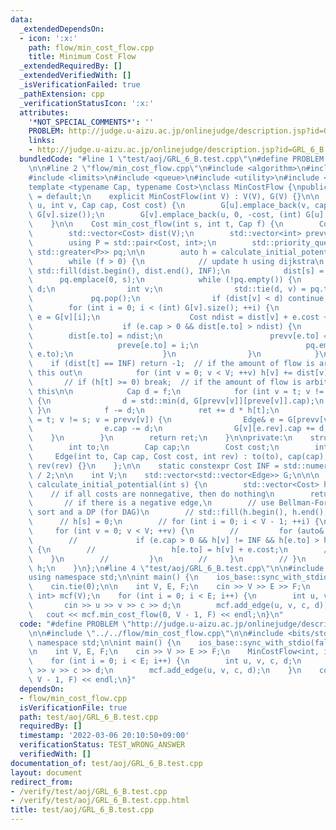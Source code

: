 ```yaml
---
data:
  _extendedDependsOn:
  - icon: ':x:'
    path: flow/min_cost_flow.cpp
    title: Minimum Cost Flow
  _extendedRequiredBy: []
  _extendedVerifiedWith: []
  _isVerificationFailed: true
  _pathExtension: cpp
  _verificationStatusIcon: ':x:'
  attributes:
    '*NOT_SPECIAL_COMMENTS*': ''
    PROBLEM: http://judge.u-aizu.ac.jp/onlinejudge/description.jsp?id=GRL_6_B
    links:
    - http://judge.u-aizu.ac.jp/onlinejudge/description.jsp?id=GRL_6_B
  bundledCode: "#line 1 \"test/aoj/GRL_6_B.test.cpp\"\n#define PROBLEM \"http://judge.u-aizu.ac.jp/onlinejudge/description.jsp?id=GRL_6_B\"\
    \n\n#line 2 \"flow/min_cost_flow.cpp\"\n#include <algorithm>\n#include <functional>\n\
    #include <limits>\n#include <queue>\n#include <utility>\n#include <vector>\n\n\
    template <typename Cap, typename Cost>\nclass MinCostFlow {\npublic:\n    MinCostFlow()\
    \ = default;\n    explicit MinCostFlow(int V) : V(V), G(V) {}\n\n    void add_edge(int\
    \ u, int v, Cap cap, Cost cost) {\n        G[u].emplace_back(v, cap, cost, (int)\
    \ G[v].size());\n        G[v].emplace_back(u, 0, -cost, (int) G[u].size() - 1);\n\
    \    }\n\n    Cost min_cost_flow(int s, int t, Cap f) {\n        Cost ret = 0;\n\
    \        std::vector<Cost> dist(V);\n        std::vector<int> prevv(V), preve(V);\n\
    \        using P = std::pair<Cost, int>;\n        std::priority_queue<P, std::vector<P>,\
    \ std::greater<P>> pq;\n\n        auto h = calculate_initial_potential(s);\n\n\
    \        while (f > 0) {\n            // update h using dijkstra\n           \
    \ std::fill(dist.begin(), dist.end(), INF);\n            dist[s] = 0;\n      \
    \      pq.emplace(0, s);\n            while (!pq.empty()) {\n                Cost\
    \ d;\n                int v;\n                std::tie(d, v) = pq.top();\n   \
    \             pq.pop();\n                if (dist[v] < d) continue;\n        \
    \        for (int i = 0; i < (int) G[v].size(); ++i) {\n                    Edge&\
    \ e = G[v][i];\n                    Cost ndist = dist[v] + e.cost + h[v] - h[e.to];\n\
    \                    if (e.cap > 0 && dist[e.to] > ndist) {\n                \
    \        dist[e.to] = ndist;\n                        prevv[e.to] = v;\n     \
    \                   preve[e.to] = i;\n                        pq.emplace(dist[e.to],\
    \ e.to);\n                    }\n                }\n            }\n\n        \
    \    if (dist[t] == INF) return -1;  // if the amount of flow is arbitrary, comment\
    \ this out\n            for (int v = 0; v < V; ++v) h[v] += dist[v];\n\n     \
    \       // if (h[t] >= 0) break;  // if the amount of flow is arbitrary, uncomment\
    \ this\n\n            Cap d = f;\n            for (int v = t; v != s; v = prevv[v])\
    \ {\n                d = std::min(d, G[prevv[v]][preve[v]].cap);\n           \
    \ }\n            f -= d;\n            ret += d * h[t];\n            for (int v\
    \ = t; v != s; v = prevv[v]) {\n                Edge& e = G[prevv[v]][preve[v]];\n\
    \                e.cap -= d;\n                G[v][e.rev].cap += d;\n        \
    \    }\n        }\n        return ret;\n    }\n\nprivate:\n    struct Edge {\n\
    \        int to;\n        Cap cap;\n        Cost cost;\n        int rev;\n   \
    \     Edge(int to, Cap cap, Cost cost, int rev) : to(to), cap(cap), cost(cost),\
    \ rev(rev) {}\n    };\n\n    static constexpr Cost INF = std::numeric_limits<Cost>::max()\
    \ / 2;\n\n    int V;\n    std::vector<std::vector<Edge>> G;\n\n\n    std::vector<Cost>\
    \ calculate_initial_potential(int s) {\n        std::vector<Cost> h(V);\n    \
    \    // if all costs are nonnegative, then do nothing\n        return h;\n\n \
    \       // if there is a negative edge,\n        // use Bellman-Ford or topological\
    \ sort and a DP (for DAG)\n        // std::fill(h.begin(), h.end(), INF);\n  \
    \      // h[s] = 0;\n        // for (int i = 0; i < V - 1; ++i) {\n        //\
    \     for (int v = 0; v < V; ++v) {\n        //         for (auto& e : G[v]) {\n\
    \        //             if (e.cap > 0 && h[v] != INF && h[e.to] > h[v] + e.cost)\
    \ {\n        //                 h[e.to] = h[v] + e.cost;\n        //         \
    \    }\n        //         }\n        //     }\n        // }\n        // return\
    \ h;\n    }\n};\n#line 4 \"test/aoj/GRL_6_B.test.cpp\"\n\n#include <bits/stdc++.h>\n\
    using namespace std;\n\nint main() {\n    ios_base::sync_with_stdio(false);\n\
    \    cin.tie(0);\n\n    int V, E, F;\n    cin >> V >> E >> F;\n    MinCostFlow<int,\
    \ int> mcf(V);\n    for (int i = 0; i < E; i++) {\n        int u, v, c, d;\n \
    \       cin >> u >> v >> c >> d;\n        mcf.add_edge(u, v, c, d);\n    }\n \
    \   cout << mcf.min_cost_flow(0, V - 1, F) << endl;\n}\n"
  code: "#define PROBLEM \"http://judge.u-aizu.ac.jp/onlinejudge/description.jsp?id=GRL_6_B\"\
    \n\n#include \"../../flow/min_cost_flow.cpp\"\n\n#include <bits/stdc++.h>\nusing\
    \ namespace std;\n\nint main() {\n    ios_base::sync_with_stdio(false);\n    cin.tie(0);\n\
    \n    int V, E, F;\n    cin >> V >> E >> F;\n    MinCostFlow<int, int> mcf(V);\n\
    \    for (int i = 0; i < E; i++) {\n        int u, v, c, d;\n        cin >> u\
    \ >> v >> c >> d;\n        mcf.add_edge(u, v, c, d);\n    }\n    cout << mcf.min_cost_flow(0,\
    \ V - 1, F) << endl;\n}"
  dependsOn:
  - flow/min_cost_flow.cpp
  isVerificationFile: true
  path: test/aoj/GRL_6_B.test.cpp
  requiredBy: []
  timestamp: '2022-03-06 20:10:50+09:00'
  verificationStatus: TEST_WRONG_ANSWER
  verifiedWith: []
documentation_of: test/aoj/GRL_6_B.test.cpp
layout: document
redirect_from:
- /verify/test/aoj/GRL_6_B.test.cpp
- /verify/test/aoj/GRL_6_B.test.cpp.html
title: test/aoj/GRL_6_B.test.cpp
---
```

